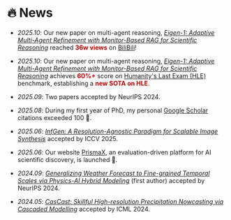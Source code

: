 # 🔥 News

- *2025.10*: Our new paper on multi-agent reasoning, *[Eigen-1: Adaptive Multi-Agent Refinement with Monitor-Based RAG for Scientific Reasoning](https://arxiv.org/pdf/2509.21193)* reached **<font color="#C00000">36w views</font>** on [BiliBili](https://www.bilibili.com/video/BV1own2zFEf7/?share_source=copy_web&vd_source=7b9d898a8c3bbebf65c411956ed7f8ce)!

- *2025.10*: Our new paper on multi-agent reasoning, *[Eigen-1: Adaptive Multi-Agent Refinement with Monitor-Based RAG for Scientific Reasoning](https://arxiv.org/pdf/2509.21193)* achieves **<font color="#C00000">60%+</font>** score on [Humanity's Last Exam (HLE)](https://openai.com/index/introducing-deep-research/#:~:text=real%2Dworld%20problems.-,Humanity%27s%20Last%20Exam,-On%20Humanity%E2%80%99s%20Last) benchmark, establishing a **<font color="#C00000">new SOTA on HLE</font>**.

- *2025.09*: Two papers accepted by NeurIPS 2024.

- *2025.08*: During my first year of PhD, my personal [Google Scholar](https://scholar.google.com/citations?user=lmCL5xQAAAAJ&hl=zh-CN&oi=ao) citations exceeded 100 🎉.

- *2025.06*: *[InfGen: A Resolution-Agnostic Paradigm for Scalable Image Synthesis](https://openaccess.thecvf.com/content/ICCV2025/papers/Han_InfGen_A_Resolution-Agnostic_Paradigm_for_Scalable_Image_Synthesis_ICCV_2025_paper.pdf)* accepted by ICCV 2025.

- *2025.06*: Our website [PrismaX](https://prismax.opencompass.org.cn/), an evaluation-driven platform for AI scientific discovery, is launched 🎉.

- *2024.09*: *[Generalizing Weather Forecast to Fine-grained Temporal Scales via Physics-AI Hybrid Modeling](https://proceedings.neurips.cc/paper_files/paper/2024/file/298c3e32d7d402189444be2ff5d19979-Paper-Conference.pdf)* (first author) accepted by NeurIPS 2024.

- *2024.05*: *[CasCast: Skillful High-resolution Precipitation Nowcasting via Cascaded Modelling](https://openreview.net/pdf?id=YuNFJSEkTi)* accepted by ICML 2024.
